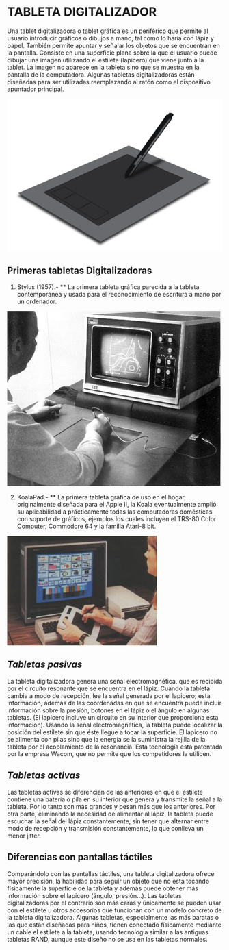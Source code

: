 # TABLETA DIGITALIZADOR

Una tablet digitalizadora o tablet gráfica es un periférico que permite al usuario introducir gráficos o dibujos a mano, tal como lo haría con lápiz y papel. 
También permite apuntar y señalar los objetos que se encuentran en la pantalla. 
Consiste en una superficie plana sobre la que el usuario puede dibujar una imagen utilizando el estilete (lapicero) que viene junto a la tablet. 
La imagen no aparece en la tableta sino que se muestra en la pantalla de la computadora. 
Algunas tabletas digitalizadoras están diseñadas para ser utilizadas reemplazando al ratón como el dispositivo apuntador principal.

![alt text][Tab]

[Tab]: https://github.com/Robertostrikers/Tableta-digitalizadora.md/blob/master/tab.png


## Primeras tabletas Digitalizadoras

1. Stylus (1957).-  ** La primera tableta gráfica parecida a la tableta contemporánea y usada para el reconocimiento de escritura a mano por un ordenador.

![alt text][Tabi]

[Tabi]: https://github.com/Robertostrikers/Tableta-digitalizadora.md/blob/master/stylor.png

2.  KoalaPad.- ** La primera tableta gráfica de uso en el hogar, originalmente diseñada para el Apple II,  la Koala eventualmente amplió su aplicabilidad a prácticamente todas las computadoras domésticas con soporte de gráficos, ejemplos los cuales incluyen el TRS-80 Color Computer, Commodore 64 y la familia Atari-8 bit. 

![alt text][Tabif]

[Tabif]: https://github.com/Robertostrikers/Tableta-digitalizadora.md/blob/master/koalapad.png


## *Tabletas pasivas*

La tableta digitalizadora genera una señal electromagnética, que es recibida por el circuito resonante que se encuentra en el lápiz. 
Cuando la tableta cambia a modo de recepción, lee la señal generada por el lapicero; esta información, además de las coordenadas en que se encuentra puede incluir información sobre la presión, botones en el lápiz o el ángulo en algunas tabletas. 
(El lapicero incluye un circuito en su interior que proporciona esta información). 
Usando la señal electromagnética, la tableta puede localizar la posición del estilete sin que éste llegue a tocar la superficie. 
El lapicero no se alimenta con pilas sino que la energía se la suministra la rejilla de la tableta por el acoplamiento de la resonancia. 
Esta tecnología está patentada por la empresa Wacom, que no permite que los competidores la utilicen.

## *Tabletas activas*

Las tabletas activas se diferencian de las anteriores en que el estilete contiene una batería o pila en su interior que genera y transmite la señal a la tableta. Por lo tanto son más grandes y pesan más que los anteriores. Por otra parte, eliminando la necesidad de alimentar al lápiz, la tableta puede escuchar la señal del lápiz constantemente, sin tener que alternar entre modo de recepción y transmisión constantemente, lo que conlleva un menor jitter.


## Diferencias con pantallas táctiles

Comparándolo con las pantallas táctiles, una tableta digitalizadora ofrece mayor precisión, la habilidad para seguir un objeto que no está tocando físicamente la superficie de la tableta y además puede obtener más información sobre el lapicero (ángulo, presión…). 
Las tabletas digitalizadoras por el contrario son más caras y únicamente se pueden usar con el estilete u otros accesorios que funcionan con un modelo concreto de la tableta digitalizadora.
Algunas tabletas, especialmente las más baratas o las que están diseñadas para niños, tienen conectado físicamente mediante un cable el estilete a la tableta, usando tecnología similar a las antiguas tabletas RAND, aunque este diseño no se usa en las tabletas normales. 
